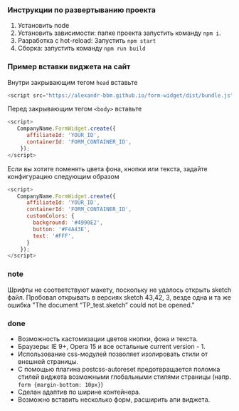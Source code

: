 ### Инструкции по развертыванию проекта
1. Установить node
2. Установить зависимости: папке проекта запустить команду `npm i`.
3. Разработка с hot-reload: Запустить `npm start`
4. Сборка: запустить команду `npm run build`

### Пример вставки виджета на сайт
Внутри закрывающим тегом `head` вставьте
```javascript
<script src="https://alexandr-bbm.github.io/form-widget/dist/bundle.js"></script>
```

Перед закрывающим тегом `<body>` вставьте
```javascript
<script>
   CompanyName.FormWidget.create({
      affiliateId: 'YOUR_ID',
      containerId: 'FORM_CONTAINER_ID',
    });
</script>
```

Если вы хотите поменять цвета фона, кнопки или текста, задайте конфигурацию следующим образом
```javascript
<script>
   CompanyName.FormWidget.create({
      affiliateId: 'YOUR_ID',
      containerId: 'FORM_CONTAINER_ID',
      customColors: {
        background: '#4990E2',
        button: '#F4A43E',
        text: '#FFF',
      }
    });
</script>
```

### note
Шрифты не соответствуют макету, поскольку не удалось открыть sketch файл.
Пробовал открывать в версиях sketch 43,42, 3, везде одна и та же ошибка
"The document “TP_test.sketch” could not be opened."

### done
- Возможность кастомизации цветов кнопки, фона и текста.
- Браузеры: IE 9+, Opera 15 и все остальные current version - 1.
- Использование css-модулей позволяет изолировать стили от внешней страницы.
- С помощью плагина postcss-autoreset предотвращается поломка стилей
виджета возможными глобальными стилями страницы (напр. `form {margin-bottom: 10px}`)
- Cделан адаптив по ширине контейнера.
- Возможно вставить несколько форм, расширить апи виджета.
